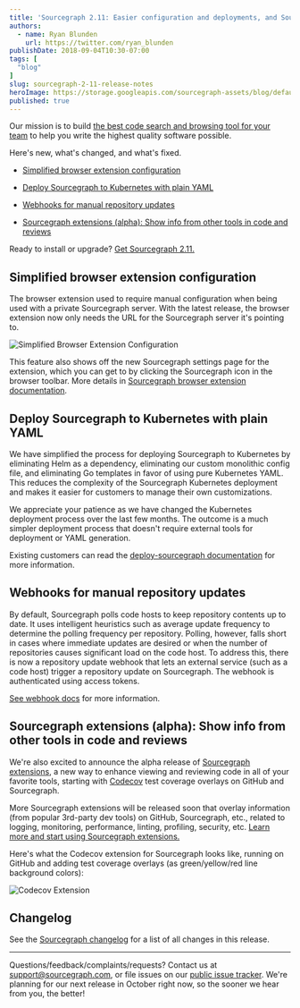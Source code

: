 ```yaml
---
title: 'Sourcegraph 2.11: Easier configuration and deployments, and Sourcegraph extensions'
authors:
  - name: Ryan Blunden
    url: https://twitter.com/ryan_blunden
publishDate: 2018-09-04T10:30-07:00
tags: [
  "blog"
]
slug: sourcegraph-2-11-release-notes
heroImage: https://storage.googleapis.com/sourcegraph-assets/blog/default_hero_social.png
published: true
---
```


Our mission is to build [the best code search and browsing tool for your team](/) to help you write the highest quality software possible.

Here's new, what's changed, and what's fixed.

- [Simplified browser extension configuration](#simplified-browser-extension-configuration)

- [Deploy Sourcegraph to Kubernetes with plain YAML](#deploy-sourcegraph-to-kubernetes-with-plain-yaml)

- [Webhooks for manual repository updates](#webhooks-for-manual-repository-updates)

- [Sourcegraph extensions (alpha): Show info from other tools in code and reviews](#sourcegraph-extensions-alpha-show-info-from-other-tools-in-code-and-reviews)

Ready to install or upgrade? [Get Sourcegraph 2.11.](https://docs.sourcegraph.com/#quickstart)

## Simplified browser extension configuration

The browser extension used to require manual configuration when being used with a private Sourcegraph server. With the latest release, the browser extension now only needs the URL for the Sourcegraph server it's pointing to.

![Simplified Browser Extension Configuration](//images.ctfassets.net/le3mxztn6yoo/1UabqJXkpyKU4QSa0KWoiM/19954ac186f24b0a0ae20bb0b3199c43/BrowserConfiguration.gif)

This feature also shows off the new Sourcegraph settings page for the extension, which you can get to by clicking the Sourcegraph icon in the browser toolbar. More details in [Sourcegraph browser extension documentation](https://docs.sourcegraph.com/integration/browser_extension).

## Deploy Sourcegraph to Kubernetes with plain YAML

We have simplified the process for deploying Sourcegraph to Kubernetes by eliminating Helm as a dependency, eliminating our custom monolithic config file, and eliminating Go templates in favor of using pure Kubernetes YAML. This reduces the complexity of the Sourcegraph Kubernetes deployment and makes it easier for customers to manage their own customizations.

We appreciate your patience as we have changed the Kubernetes deployment process over the last few months. The outcome is a much simpler deployment process that doesn't require external tools for deployment or YAML generation.

Existing customers can read the [deploy-sourcegraph documentation](https://github.com/sourcegraph/deploy-sourcegraph) for more information.

## Webhooks for manual repository updates

By default, Sourcegraph polls code hosts to keep repository contents up to date. It uses intelligent heuristics such as average update frequency to determine the polling frequency per repository. Polling, however, falls short in cases where immediate updates are desired or when the number of repositories causes significant load on the code host. To address this, there is now a repository update webhook that lets an external service (such as a code host) trigger a repository update on Sourcegraph. The webhook is authenticated using access tokens.

[See webhook docs](https://docs.sourcegraph.com/admin/repo/webhooks) for more information.

## Sourcegraph extensions (alpha): Show info from other tools in code and reviews

We're also excited to announce the alpha release of [Sourcegraph extensions](https://docs.sourcegraph.com/extensions), a new way to enhance viewing and reviewing code in all of your favorite tools, starting with [Codecov](https://codecov.io) test coverage overlays on GitHub and Sourcegraph.

More Sourcegraph extensions will be released soon that overlay information (from popular 3rd-party dev tools) on GitHub, Sourcegraph, etc., related to logging, monitoring, performance, linting, profiling, security, etc. [Learn more and start using Sourcegraph extensions.](https://docs.sourcegraph.com/extensions)

Here's what the Codecov extension for Sourcegraph looks like, running on GitHub and adding test coverage overlays (as green/yellow/red line background colors):

![Codecov Extension](//images.ctfassets.net/le3mxztn6yoo/3WZ3oy1haU4YeYWywuS0Qe/a25491260dd59fb4028e6bcea6c4c88a/CodeCovExtension.gif)

## Changelog

See the [Sourcegraph changelog](https://sourcegraph.com/github.com/sourcegraph/sourcegraph/-/blob/CHANGELOG.md) for a list of all changes in this release.

---

Questions/feedback/complaints/requests? Contact us at [support@sourcegraph.com](mailto:support@sourcegraph.com), or file issues on our [public issue tracker](https://github.com/sourcegraph/sourcegraph/issues). We're planning for our next release in October right now, so the sooner we hear from you, the better!

